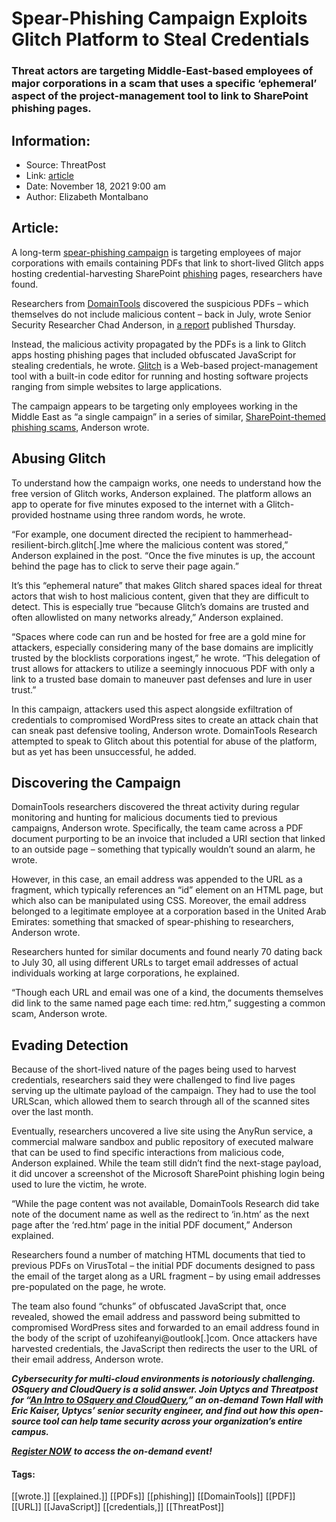 # Spear-Phishing Campaign Exploits Glitch Platform to Steal Credentials
### Threat actors are targeting Middle-East-based employees of major corporations in a scam that uses a specific ‘ephemeral’ aspect of the project-management tool to link to SharePoint phishing pages.

## Information:
+ Source: ThreatPost
+ Link: [article](https://kasperskycontenthub.com/threatpost-global/?p=176449)
+ Date: November 18, 2021  9:00 am
+ Author: Elizabeth Montalbano


## Article:
A long-term [spear-phishing campaign](https://threatpost.com/credential-spear-phishing-uses-spoofed-zix-encrypted-email/175044/) is targeting employees of major corporations with emails containing PDFs that link to short-lived Glitch apps hosting credential-harvesting SharePoint [phishing](https://threatpost.com/office-365-phishing-campaign-hides-malicious-urls-in-sharepoint-files/136525/) pages, researchers have found.


Researchers from [DomainTools](https://www.domaintools.com/) discovered the suspicious PDFs – which themselves do not include malicious content – back in July, wrote Senior Security Researcher Chad Anderson, in [a report](https://www.domaintools.com/resources/blog/seeing-red?) published Thursday.


Instead, the malicious activity propagated by the PDFs is a link to Glitch apps hosting phishing pages that included obfuscated JavaScript for stealing credentials, he wrote. [Glitch](https://glitch.com/) is a Web-based project-management tool with a built-in code editor for running and hosting software projects ranging from simple websites to large applications.


The campaign appears to be targeting only employees working in the Middle East as “a single campaign” in a series of similar, [SharePoint-themed phishing scams](https://threatpost.com/phishing-sharepoint-file-shares/168356/), Anderson wrote.


**Abusing Glitch**
------------------


To understand how the campaign works, one needs to understand how the free version of Glitch works, Anderson explained. The platform allows an app to operate for five minutes exposed to the internet with a Glitch-provided hostname using three random words, he wrote.


“For example, one document directed the recipient to hammerhead-resilient-birch.glitch[.]me where the malicious content was stored,” Anderson explained in the post. “Once the five minutes is up, the account behind the page has to click to serve their page again.”


It’s this “ephemeral nature” that makes Glitch shared spaces ideal for threat actors that wish to host malicious content, given that they are difficult to detect. This is especially true “because Glitch’s domains are trusted and often allowlisted on many networks already,” Anderson explained.


“Spaces where code can run and be hosted for free are a gold mine for attackers, especially considering many of the base domains are implicitly trusted by the blocklists corporations ingest,” he wrote. “This delegation of trust allows for attackers to utilize a seemingly innocuous PDF with only a link to a trusted base domain to maneuver past defenses and lure in user trust.”


In this campaign, attackers used this aspect alongside exfiltration of credentials to compromised WordPress sites to create an attack chain that can sneak past defensive tooling, Anderson wrote. DomainTools Research attempted to speak to Glitch about this potential for abuse of the platform, but as yet has been unsuccessful, he added.


**Discovering the Campaign**
----------------------------


DomainTools researchers discovered the threat activity during regular monitoring and hunting for malicious documents tied to previous campaigns, Anderson wrote. Specifically, the team came across a PDF document purporting to be an invoice that included a URI section that linked to an outside page – something that typically wouldn’t sound an alarm, he wrote.


However, in this case, an email address was appended to the URL as a fragment, which typically references an “id” element on an HTML page, but which also can be manipulated using CSS. Moreover, the email address belonged to a legitimate employee at a corporation based in the United Arab Emirates: something that smacked of spear-phishing to researchers, Anderson wrote.


Researchers hunted for similar documents and found nearly 70 dating back to July 30, all using different URLs to target email addresses of actual individuals working at large corporations, he explained.


“Though each URL and email was one of a kind, the documents themselves did link to the same named page each time: red.htm,” suggesting a common scam, Anderson wrote.


**Evading Detection**
---------------------


Because of the short-lived nature of the pages being used to harvest credentials, researchers said they were challenged to find live pages serving up the ultimate payload of the campaign. They had to use the tool URLScan, which allowed them to search through all of the scanned sites over the last month.


Eventually, researchers uncovered a live site using the AnyRun service, a commercial malware sandbox and public repository of executed malware that can be used to find specific interactions from malicious code, Anderson explained. While the team still didn’t find the next-stage payload, it did uncover a screenshot of the Microsoft SharePoint phishing login being used to lure the victim, he wrote.


“While the page content was not available, DomainTools Research did take note of the document name as well as the redirect to ‘in.htm’ as the next page after the ‘red.htm’ page in the initial PDF document,” Anderson explained.


Researchers found a number of matching HTML documents that tied to previous PDFs on VirusTotal – the initial PDF documents designed to pass the email of the target along as a URL fragment – by using email addresses pre-populated on the page, he wrote.


The team also found “chunks” of obfuscated JavaScript that, once revealed, showed the email address and password being submitted to compromised WordPress sites and forwarded to an email address found in the body of the script of uzohifeanyi@outlook[.]com. Once attackers have harvested credentials, the JavaScript then redirects the user to the URL of their email address, Anderson wrote.


***Cybersecurity for multi-cloud environments is notoriously challenging. OSquery and CloudQuery is a solid answer. Join Uptycs and Threatpost for “***[***An Intro to OSquery and CloudQuery***](https://bit.ly/3wf2vTP)***,” an on-demand Town Hall with Eric Kaiser, Uptycs’ senior security engineer, and find out how this open-source tool can help tame security across your organization’s entire campus.***


[***Register NOW***](https://bit.ly/3wf2vTP) ***to access the on-demand event!***




#### Tags:
[[wrote.]] [[explained.]] [[PDFs]] [[phishing]] [[DomainTools]] [[PDF]] [[URL]] [[JavaScript]] [[credentials,]] [[ThreatPost]]
